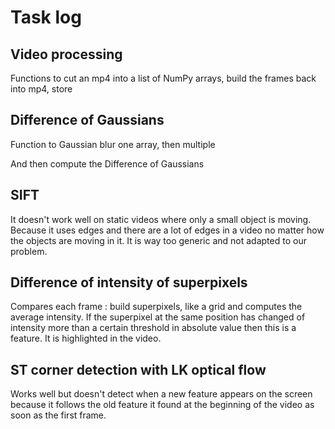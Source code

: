 # Task log

## Video processing

Functions to cut an mp4 into a list of NumPy arrays, build the frames back into mp4, store

## Difference of Gaussians

Function to Gaussian blur one array, then multiple

And then compute the Difference of Gaussians

## SIFT

It doesn't work well on static videos where only a small object is moving. Because it uses edges and there are a lot of edges in a video no matter how the objects are moving in it. It is way too generic and not adapted to our problem.

## Difference of intensity of superpixels

Compares each frame : build superpixels, like a grid and computes the average intensity. If the superpixel at the same position has changed of intensity more than a certain threshold in absolute value then this is a feature. It is highlighted in the video.

## ST corner detection with LK optical flow

Works well but doesn't detect when a new feature appears on the screen because it follows the old feature it found at the beginning of the video as soon as the first frame.
